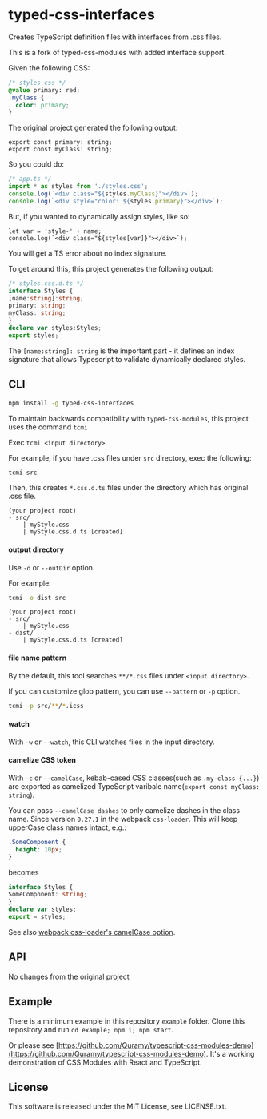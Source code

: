 # typed-css-interfaces

Creates TypeScript definition files with interfaces from  .css files.

This is a fork of typed-css-modules with added interface support.

Given the following CSS:
```css
/* styles.css */
@value primary: red;
.myClass {
  color: primary;
}
```
The original project generated the following output:
```
export const primary: string;
export const myClass: string;
```

So you could do:
```ts
/* app.ts */
import * as styles from './styles.css';
console.log(`<div class="${styles.myClass}"></div>`);
console.log(`<div style="color: ${styles.primary}"></div>`);
```

But, if you wanted to dynamically assign styles, like so:
```
let var = 'style-' + name;
console.log(`<div class="${styles[var]}"></div>`);
```
You will get a TS error about no index signature.

To get around this, this project generates the following output:

```ts
/* styles.css.d.ts */
interface Styles {
[name:string]:string;
primary: string;
myClass: string;
}
declare var styles:Styles;
export styles;
```

The `[name:string]: string` is the important part - it defines an index signature that allows Typescript to validate dynamically declared styles.

## CLI

```sh
npm install -g typed-css-interfaces
```

To maintain backwards compatibility with `typed-css-modules`, this project uses the command `tcmi`

Exec `tcmi <input directory>`.

For example, if you have .css files under `src` directory, exec the following:

```sh
tcmi src
```

Then, this creates `*.css.d.ts` files under the directory which has original .css file.

```text
(your project root)
- src/
    | myStyle.css
    | myStyle.css.d.ts [created]
```

#### output directory
Use `-o` or `--outDir` option.

For example:

```sh
tcmi -o dist src
```

```text
(your project root)
- src/
    | myStyle.css
- dist/
    | myStyle.css.d.ts [created]
```

#### file name pattern

By the default, this tool searches `**/*.css` files under `<input directory>`.

If you can customize glob pattern, you can use `--pattern` or `-p` option.

```sh
tcmi -p src/**/*.icss
```

#### watch
With `-w` or `--watch`, this CLI watches files in the input directory.

#### camelize CSS token
With `-c` or `--camelCase`, kebab-cased CSS classes(such as `.my-class {...}`) are exported as camelized TypeScript varibale name(`export const myClass: string`).


You can pass `--camelCase dashes` to only camelize dashes in the class name. Since version `0.27.1` in the
webpack `css-loader`. This will keep upperCase class names intact, e.g.:

```css
.SomeComponent {
  height: 10px;
}
```

becomes

```typescript
interface Styles {
SomeComponent: string;
}
declare var styles;
export = styles;
```

See also [webpack css-loader's camelCase option](https://github.com/webpack/css-loader#camelcase).

## API
No changes from the original project

## Example
There is a minimum example in this repository `example` folder. Clone this repository and run `cd example; npm i; npm start`.

Or please see [https://github.com/Quramy/typescript-css-modules-demo](https://github.com/Quramy/typescript-css-modules-demo). It's a working demonstration of CSS Modules with React and TypeScript.

## License
This software is released under the MIT License, see LICENSE.txt.
